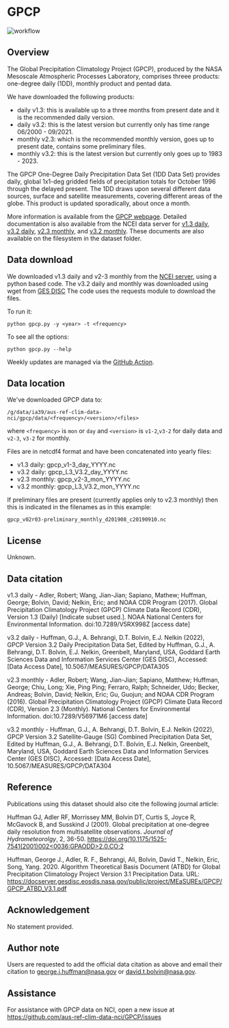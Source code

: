 # GPCP

![workflow](https://github.com/aus-ref-clim-data-nci/GPCP/actions/workflows/gpcp.yml/badge.svg)

## Overview

The Global Precipitation Climatology Project (GPCP),
produced by the NASA Mesoscale Atmospheric Processes Laboratory,
comprises threee products: one-degree daily (1DD), monthly product and pentad data.

We have downloaded the following products:
- daily v1.3: this is available up to a three months from present date and it is the recommended daily version.
- daily v3.2: this is the latest version but currently only has time range 06/2000 - 09/2021.
- monthly v2.3: which is the recommended monthly version, goes up to present date, contains some preliminary files.
- monthly v3.2: this is the latest version but currently only goes up to 1983 - 2023.

The GPCP One-Degree Daily Precipitation Data Set (1DD Data Set) provides daily,
global 1x1-deg gridded fields of precipitation totals for October 1996 through the delayed present.
The 1DD draws upon several different data sources, surface and satellite measurements, covering different areas of the globe.
This product is updated sporadically, about once a month.

More information is available from the [GPCP webpage](https://precip.gsfc.nasa.gov).
Detailed documentation is also available from the NCEI data server for
[v1.3 daily](https://www.ncei.noaa.gov/data/global-precipitation-climatology-project-gpcp-daily/doc/), [v3.2 daily](https://disc.gsfc.nasa.gov/datasets/GPCPDAY_3.2/summary?keywords=GPCPDAY),  [v2.3 monthly](https://www.ncei.noaa.gov/data/global-precipitation-climatology-project-gpcp-monthly/doc/), and [v3.2 monthly](https://disc.gsfc.nasa.gov/datasets/GPCPMON_3.2/summary?keywords=GPCPMON).
These documents are also available on the filesystem in the dataset folder.

## Data download

We downloaded v1.3 daily and v2-3 monthly from the
[NCEI server](https://www.ncei.noaa.gov/data/global-precipitation-climatology-project-gpcp-daily/access/), using a python based code. The v3.2 daily and monthly was downloaded using wget from [GES DISC](https://measures.gesdisc.eosdis.nasa.gov/data/GPCP/)
The code uses the requests module to download the files.

To run it:
```
python gpcp.py -y <year> -t <frequency>
```
To see all the options:
```
python gpcp.py --help
```

Weekly updates are managed via the [GitHub Action](https://github.com/aus-ref-clim-data-nci/GPCP/actions/workflows/gpcp.yml).


## Data location

We've downloaded GPCP data to:

```
/g/data/ia39/aus-ref-clim-data-nci/gpcp/data/<frequency>/<version>/<files>
```
where `<frequency>` is `mon` or `day` and
`<version>` is `v1-2`,`v3-2` for daily data and `v2-3`, `v3-2` for monthly.

Files are in netcdf4 format and have been concatenated into yearly files:
- v1.3 daily: gpcp_v1-3_day_YYYY.nc
- v3.2 daily: gpcp_L3_V3.2_day_YYYY.nc
- v2.3 monthly: gpcp_v2-3_mon_YYYY.nc
- v3.2 monthly: gpcp_L3_V3.2_mon_YYYY.nc

If preliminary files are present (currently applies only to v2.3 monthly)
then this is indicated in the filenames as in this example:
```
gpcp_v02r03-preliminary_monthly_d201908_c20190910.nc
```

## License

Unknown.

## Data citation

v1.3 daily - Adler, Robert; Wang, Jian-Jian; Sapiano, Mathew; Huffman, George; Bolvin, David; Nelkin, Eric; and NOAA CDR Program (2017). Global Precipitation Climatology Project (GPCP) Climate Data Record (CDR), Version 1.3 (Daily) [Indicate subset used.]. NOAA National Centers for Environmental Information. doi:10.7289/V5RX998Z [access date]

v3.2 daily - Huffman, G.J., A. Behrangi, D.T. Bolvin, E.J. Nelkin (2022), GPCP Version 3.2 Daily Precipitation Data Set, Edited by Huffman, G.J., A. Behrangi, D.T. Bolvin, E.J. Nelkin, Greenbelt, Maryland, USA, Goddard Earth Sciences Data and Information Services Center (GES DISC), Accessed: [Data Access Date], 10.5067/MEASURES/GPCP/DATA305

v2.3 monthly - Adler, Robert; Wang, Jian-Jian; Sapiano, Matthew; Huffman, George; Chiu, Long; Xie, Ping Ping; Ferraro, Ralph; Schneider, Udo; Becker, Andreas; Bolvin, David; Nelkin, Eric; Gu, Guojun; and NOAA CDR Program (2016). Global Precipitation Climatology Project (GPCP) Climate Data Record (CDR), Version 2.3 (Monthly). National Centers for Environmental Information. doi:10.7289/V56971M6 [access date]

v3.2 monthly - Huffman, G.J., A. Behrangi, D.T. Bolvin, E.J. Nelkin (2022), GPCP Version 3.2 Satellite-Gauge (SG) Combined Precipitation Data Set, Edited by Huffman, G.J., A. Behrangi, D.T. Bolvin, E.J. Nelkin, Greenbelt, Maryland, USA, Goddard Earth Sciences Data and Information Services Center (GES DISC), Accessed: [Data Access Date], 10.5067/MEASURES/GPCP/DATA304


## Reference

Publications using this dataset should also cite the following journal article: 

Huffman GJ, Adler RF, Morrissey MM, Bolvin DT, Curtis S, Joyce R, McGavock B, and Susskind J (2001).
Global precipitation at one-degree daily resolution from multisatellite observations.
*Journal of Hydrometeorolgy*, 2, 36-50.
[https://doi.org/10.1175/1525-7541(2001)002<0036:GPAODD>2.0.CO;2](https://doi.org/10.1175/1525-7541(2001)002<0036:GPAODD>2.0.CO;2)

Huffman, George J., Adler, R. F., Behrangi, Ali, Bolvin, David T., Nelkin, Eric, Song, Yang. 2020.  Algorithm Theoretical Basis Document (ATBD) for Global Precipitation Climatology Project Version 3.1 Precipitation Data. URL: https://docserver.gesdisc.eosdis.nasa.gov/public/project/MEaSUREs/GPCP/GPCP_ATBD_V3.1.pdf

## Acknowledgement

No statement provided.

## Author note

Users are requested to add the official data citation as above and email their citation to
george.j.huffman@nasa.gov or david.t.bolvin@nasa.gov.

## Assistance

For assistance with GPCP data on NCI, open a new issue at https://github.com/aus-ref-clim-data-nci/GPCP/issues
